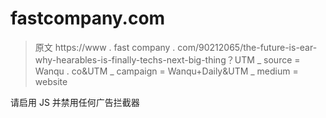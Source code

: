# fastcompany.com

> 原文 https://www . fast company . com/90212065/the-future-is-ear-why-hearables-is-finally-techs-next-big-thing？UTM _ source = Wanqu . co&UTM _ campaign = Wanqu+Daily&UTM _ medium = website

请启用 JS 并禁用任何广告拦截器